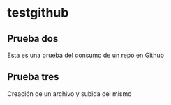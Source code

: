 # testgithub

## Prueba dos 
Esta es una prueba del consumo de un repo en Github

## Prueba tres 
Creación de un archivo y subida del mismo
